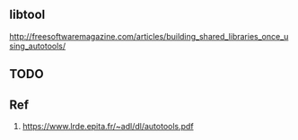 ## libtool

http://freesoftwaremagazine.com/articles/building_shared_libraries_once_using_autotools/

##  TODO


## Ref

1. https://www.lrde.epita.fr/~adl/dl/autotools.pdf
